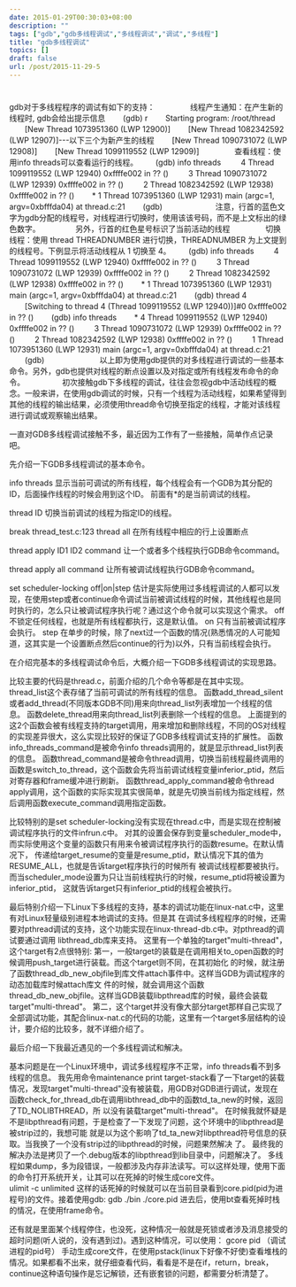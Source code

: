 ```yaml
---
date: 2015-01-29T00:30:03+08:00
description: ""
tags: ["gdb","gdb多线程调试","多线程调试","调试","多线程"]
title: "gdb多线程调试"
topics: []
draft: false
url: /post/2015-11-29-5
---
```


# 

gdb对于多线程程序的调试有如下的支持：
　　
　　线程产生通知：在产生新的线程时, gdb会给出提示信息
　　(gdb) r
　　Starting program: /root/thread 
　　[New Thread 1073951360 (LWP 12900)] 
　　[New Thread 1082342592 (LWP 12907)]---以下三个为新产生的线程
　　[New Thread 1090731072 (LWP 12908)]
　　[New Thread 1099119552 (LWP 12909)]
　　
　　查看线程：使用info threads可以查看运行的线程。
　　(gdb) info threads
　　 4 Thread 1099119552 (LWP 12940) 0xffffe002 in ?? ()
　　 3 Thread 1090731072 (LWP 12939) 0xffffe002 in ?? ()
　　 2 Thread 1082342592 (LWP 12938) 0xffffe002 in ?? ()
　　* 1 Thread 1073951360 (LWP 12931) main (argc=1, argv=0xbfffda04) at thread.c:21
　　(gdb) 
　　
　　
　　注意，行首的蓝色文字为gdb分配的线程号，对线程进行切换时，使用该该号码，而不是上文标出的绿色数字。
　　
　　另外，行首的红色星号标识了当前活动的线程
　　
　　切换线程：使用 thread THREADNUMBER 进行切换，THREADNUMBER 为上文提到的线程号。下例显示将活动线程从 1 切换至 4。
　　(gdb) info threads
　　 4 Thread 1099119552 (LWP 12940) 0xffffe002 in ?? ()
　　 3 Thread 1090731072 (LWP 12939) 0xffffe002 in ?? ()
　　 2 Thread 1082342592 (LWP 12938) 0xffffe002 in ?? ()
　　* 1 Thread 1073951360 (LWP 12931) main (argc=1, argv=0xbfffda04) at thread.c:21
　　(gdb) thread 4
　　[Switching to thread 4 (Thread 1099119552 (LWP 12940))]#0 0xffffe002 in ?? ()
　　(gdb) info threads
　　* 4 Thread 1099119552 (LWP 12940) 0xffffe002 in ?? ()
　　 3 Thread 1090731072 (LWP 12939) 0xffffe002 in ?? ()
　　 2 Thread 1082342592 (LWP 12938) 0xffffe002 in ?? ()
　　 1 Thread 1073951360 (LWP 12931) main (argc=1, argv=0xbfffda04) at thread.c:21
　　(gdb) 
　　
　　
　　 以上即为使用gdb提供的对多线程进行调试的一些基本命令。另外，gdb也提供对线程的断点设置以及对指定或所有线程发布命令的命令。
　　
　　 初次接触gdb下多线程的调试，往往会忽视gdb中活动线程的概念。一般来讲，在使用gdb调试的时候，只有一个线程为活动线程，如果希望得到其他的线程的输出结果，必须使用thread命令切换至指定的线程，才能对该线程进行调试或观察输出结果。




一直对GDB多线程调试接触不多，最近因为工作有了一些接触，简单作点记录吧。 


先介绍一下GDB多线程调试的基本命令。 

info threads 
显示当前可调试的所有线程，每个线程会有一个GDB为其分配的ID，后面操作线程的时候会用到这个ID。 
前面有*的是当前调试的线程。 

thread ID 
切换当前调试的线程为指定ID的线程。 

break thread_test.c:123 thread all
在所有线程中相应的行上设置断点

thread apply ID1 ID2 command 
让一个或者多个线程执行GDB命令command。 

thread apply all command 
让所有被调试线程执行GDB命令command。 

set scheduler-locking off|on|step 
估计是实际使用过多线程调试的人都可以发现，在使用step或者continue命令调试当前被调试线程的时候，其他线程也是同时执行的，怎么只让被调试程序执行呢？通过这个命令就可以实现这个需求。
off 不锁定任何线程，也就是所有线程都执行，这是默认值。 
on 只有当前被调试程序会执行。 
step 在单步的时候，除了next过一个函数的情况(熟悉情况的人可能知道，这其实是一个设置断点然后continue的行为)以外，只有当前线程会执行。 

在介绍完基本的多线程调试命令后，大概介绍一下GDB多线程调试的实现思路。 

比较主要的代码是thread.c，前面介绍的几个命令等都是在其中实现。 
thread_list这个表存储了当前可调试的所有线程的信息。 
函数add_thread_silent或者add_thread(不同版本GDB不同)用来向thread_list列表增加一个线程的信息。 
函数delete_thread用来向thread_list列表删除一个线程的信息。 
上面提到的这2个函数会被有线程支持的target调用，用来增加和删除线程，不同的OS对线程的实现差异很大，这么实现比较好的保证了GDB多线程调试支持的扩展性。 
函数info_threads_command是被命令info threads调用的，就是显示thread_list列表的信息。 
函数thread_command是被命令thread调用，切换当前线程最终调用的函数是switch_to_thread，这个函数会先将当前调试线程变量inferior_ptid，然后对寄存器和frame缓冲进行刷新。 
函数thread_apply_command被命令thread apply调用，这个函数的实际实现其实很简单，就是先切换当前线为指定线程，然后调用函数execute_command调用指定函数。 

比较特别的是set scheduler-locking没有实现在thread.c中，而是实现在控制被调试程序执行的文件infrun.c中。 
对其的设置会保存到变量scheduler_mode中，而实际使用这个变量的函数只有用来令被调试程序执行的函数resume。在默认情况下， 传递给target_resume的变量是resume_ptid，默认情况下其的值为RESUME_ALL，也就是告诉target程序执行的时候所有 被调试线程都要被执行。而当scheduler_mode设置为只让当前线程执行的时候，resume_ptid将被设置为inferior_ptid， 这就告诉target只有inferior_ptid的线程会被执行。 

最后特别介绍一下Linux下多线程的支持，基本的调试功能在linux-nat.c中，这里有对Linux轻量级别进程本地调试的支持。但是其 在调试多线程程序的时候，还需要对pthread调试的支持，这个功能实现在linux-thread-db.c中。对pthread的调试要通过调用 libthread_db库来支持。 
这里有一个单独的target"multi-thread"，这个target有2点很特别: 
第一，一般target的装载是在调用相关to_open函数的时候调用push_target进行装载。而这个target则不同，在其初始化 的时候，就注册了函数thread_db_new_objfile到库文件attach事件中。这样当GDB为调试程序的动态加载库时候attach库文 件的时候，就会调用这个函数thread_db_new_objfile。这样当GDB装载libpthread库的时候，最终会装载 target"multi-thread"。 
第二，这个target并没有像大部分target那样自己实现了全部调试功能，其配合linux-nat.c的代码的功能，这里有一个target多层结构的设计，要介绍的比较多，就不详细介绍了。 


最后介绍一下我最近遇见的一个多线程调试和解决。 

基本问题是在一个Linux环境中，调试多线程程序不正常，info threads看不到多线程的信息。 
我先用命令maintenance print target-stack看了一下target的装载情况，发现target"multi-thread"没有被装载，用GDB对GDB进行调试，发现在 函数check_for_thread_db在调用libthread_db中的函数td_ta_new的时候，返回了TD_NOLIBTHREAD，所 以没有装载target"multi-thread"。 
在时候我就怀疑是不是libpthread有问题，于是检查了一下发现了问题，这个环境中的libpthread是被strip过的，我想可能 就是以为这个影响了td_ta_new对libpthread符号信息的获取。当我换了一个没有strip过的libpthread的时候，问题果然解决 了。 
最终我的解决办法是拷贝了一个.debug版本的libpthread到lib目录中，问题解决了。 
多线程如果dump，多为段错误，一般都涉及内存非法读写。可以这样处理，使用下面的命令打开系统开关，让其可以在死掉的时候生成core文件。   
ulimit -c unlimited
这样的话死掉的时候就可以在当前目录看到core.pid(pid为进程号)的文件。接着使用gdb:
gdb ./bin ./core.pid 
进去后，使用bt查看死掉时栈的情况，在使用frame命令。

还有就是里面某个线程停住，也没死，这种情况一般就是死锁或者涉及消息接受的超时问题(听人说的，没有遇到过)。遇到这种情况，可以使用：
gcore pid （调试进程的pid号）
手动生成core文件，在使用pstack(linux下好像不好使)查看堆栈的情况。如果都看不出来，就仔细查看代码，看看是不是在if，return，break，continue这种语句操作是忘记解锁，还有嵌套锁的问题，都需要分析清楚了。



